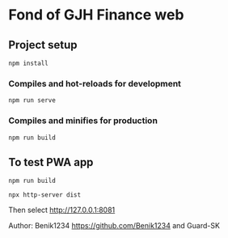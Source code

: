 # Fond of GJH Finance web

## Project setup
```
npm install
```

### Compiles and hot-reloads for development
```
npm run serve
```

### Compiles and minifies for production
```
npm run build
```

## To test PWA app

```
npm run build
```
```
npx http-server dist
```
Then select http://127.0.0.1:8081


Author: Benik1234 https://github.com/Benik1234        and         Guard-SK

